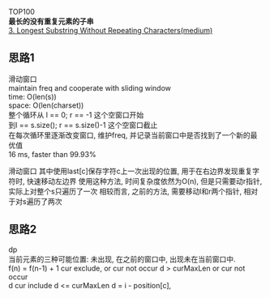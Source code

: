 TOP100  
**最长的没有重复元素的子串**  
[3. Longest Substring Without Repeating Characters(medium)](https://leetcode.com/problems/longest-substring-without-repeating-characters/description/)


## 思路1
 滑动窗口  
 maintain freq and cooperate with sliding window  
 time: O(len(s))  
 space: O(len(charset))  
 整个循环从 l == 0; r == -1 这个空窗口开始  
 到l == s.size(); r == s.size()-1 这个空窗口截止  
 在每次循环里逐渐改变窗口, 维护freq, 并记录当前窗口中是否找到了一个新的最优值  
 16 ms, faster than 99.93%  
 
 
 
滑动窗口
其中使用last[c]保存字符c上一次出现的位置, 用于在右边界发现重复字符时, 快速移动左边界
使用这种方法, 时间复杂度依然为O(n), 但是只需要动r指针, 实际上对整个s只遍历了一次
相较而言, 之前的方法, 需要移动l和r两个指针, 相对于对s遍历了两次


## 思路2
dp  
当前元素的三种可能位置: 未出现, 在之前的窗口中, 出现未在当前窗口中.   
f(n) = f(n-1) + 1      cur exclude, or cur not occur      d > curMaxLen or cur not occur  
    d               cur include                        d <= curMaxLen             d = i - position[c],  